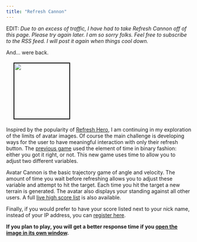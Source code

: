 ```yaml
---
title: "Refresh Cannon"
---
```


EDIT: *Due to an excess of traffic, I have had to take Refresh Cannon off of this page. Please try again later. I am so sorry folks. Feel free to subscribe to the RSS feed. I will post it again when things cool down.*

And... were back.

<img class="alignright" style="border: 2px solid black; margin: 5px; margin-left: 20px;" title="Refresh Hero" src="/projects/refresh-cannon/index.php" alt="" width="150" />

Inspired by the popularity of [Refresh Hero](/blog/refresh-hero-avatar-game/), I am continuing in my exploration of the limits of avatar images. Of course the main challenge is developing ways for the user to have meaningful interaction with only their refresh button. The [previous game](/blog/refresh-hero-avatar-game/) used the element of time in binary fashion: either you got it right, or not. This new game uses time to allow you to adjust two different variables. 

Avatar Cannon is the basic trajectory game of angle and velocity. The amount of time you wait before refreshing allows you to adjust these variable and attempt to hit the target. Each time you hit the target a new terrain is generated. The avatar also displays your standing against all other users. A full [live high score list](http://blog.classicalcode.com/projects/shoot/high_score.php) is also available.

Finally, if you would prefer to have your score listed next to your nick name, instead of your IP address, you can [register here](http://blog.classicalcode.com/projects/shoot/register.php). 

<strong>If you plan to play, you will get a better response time if you <a href='/projects/refresh-cannon/index.php' target="_blank">open the image in its own window</a>.</strong>
